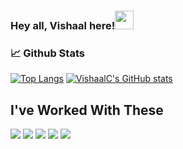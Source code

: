 ### Hey all, Vishaal here!<img src="https://raw.githubusercontent.com/MartinHeinz/MartinHeinz/master/wave.gif" width="30px">


### &#128200; Github Stats

[![Top Langs](https://github-readme-stats.vercel.app/api/top-langs/?username=VishaalC&hide=Tcl&layout=compact&theme=bear)](https://github.com/VishaalC/github-readme-stats)
[![VishaalC's GitHub stats](https://github-readme-stats.vercel.app/api?username=VishaalC&theme=bear&show_icons=true)](https://github.com/VishaalC/github-readme-stats)

## I've Worked With These
![](https://img.shields.io/badge/Code-Python-informational?style=for-the-badge&logo=appveyor&logo=<python>&logoColor=#3776AB&color=2bbc8a)
![](https://img.shields.io/badge/Code-C-informational?style=for-the-badge&logo=appveyor&logo=<C>&logoColor=#3776AB&color=2bbc8a)
![](https://img.shields.io/badge/Code-C++-informational?style=for-the-badge&logo=appveyor&logo=C++>&logoColor=#3776AB&color=2bbc8a)
![](https://img.shields.io/badge/Code-Java-informational?style=for-the-badge&logo=appveyor&logo=C++>&logoColor=#3776AB&color=2bbc8a)
![](https://img.shields.io/badge/Code-JavaScript-informational?style=for-the-badge&logo=appveyor&logo=JS>&logoColor=#3776AB&color=2bbc8a)





